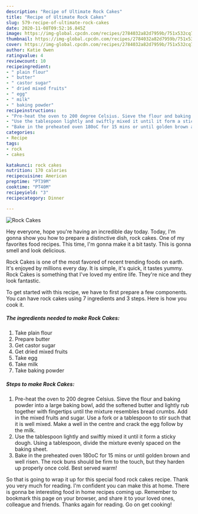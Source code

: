 ```yaml
---
description: "Recipe of Ultimate Rock Cakes"
title: "Recipe of Ultimate Rock Cakes"
slug: 579-recipe-of-ultimate-rock-cakes
date: 2020-11-08T09:52:16.845Z
image: https://img-global.cpcdn.com/recipes/2784032a82d7959b/751x532cq70/rock-cakes-recipe-main-photo.jpg
thumbnail: https://img-global.cpcdn.com/recipes/2784032a82d7959b/751x532cq70/rock-cakes-recipe-main-photo.jpg
cover: https://img-global.cpcdn.com/recipes/2784032a82d7959b/751x532cq70/rock-cakes-recipe-main-photo.jpg
author: Katie Owen
ratingvalue: 4
reviewcount: 10
recipeingredient:
- " plain flour"
- " butter"
- " castor sugar"
- " dried mixed fruits"
- " egg"
- " milk"
- " baking powder"
recipeinstructions:
- "Pre-heat the oven to 200 degree Celsius. Sieve the flour and baking powder into a large baking bowl, add the softened butter and lightly rub together with fingertips until the mixture resembles bread crumbs. Add in the mixed fruits and sugar. Use a fork or a tablespoon to stir such that it is well mixed. Make a well in the centre and crack the egg follow by the milk."
- "Use the tablespoon lightly and swiftly mixed it until it form a sticky dough. Using a tablespoon, divide the mixture evenly spaced on the baking sheet."
- "Bake in the preheated oven 180oC for 15 mins or until golden brown and well risen. The rock buns should be firm to the touch, but they harden up properly once cold. Best served warm!"
categories:
- Recipe
tags:
- rock
- cakes

katakunci: rock cakes 
nutrition: 170 calories
recipecuisine: American
preptime: "PT39M"
cooktime: "PT40M"
recipeyield: "3"
recipecategory: Dinner

---
```



![Rock Cakes](https://img-global.cpcdn.com/recipes/2784032a82d7959b/751x532cq70/rock-cakes-recipe-main-photo.jpg)

Hey everyone, hope you're having an incredible day today. Today, I'm gonna show you how to prepare a distinctive dish, rock cakes. One of my favorites food recipes. This time, I'm gonna make it a bit tasty. This is gonna smell and look delicious.



Rock Cakes is one of the most favored of recent trending foods on earth. It's enjoyed by millions every day. It is simple, it's quick, it tastes yummy. Rock Cakes is something that I've loved my entire life. They're nice and they look fantastic.


To get started with this recipe, we have to first prepare a few components. You can have rock cakes using 7 ingredients and 3 steps. Here is how you cook it.

<!--inarticleads1-->

##### The ingredients needed to make Rock Cakes:

1. Take  plain flour
1. Prepare  butter
1. Get  castor sugar
1. Get  dried mixed fruits
1. Take  egg
1. Take  milk
1. Take  baking powder




<!--inarticleads2-->

##### Steps to make Rock Cakes:

1. Pre-heat the oven to 200 degree Celsius. Sieve the flour and baking powder into a large baking bowl, add the softened butter and lightly rub together with fingertips until the mixture resembles bread crumbs. Add in the mixed fruits and sugar. Use a fork or a tablespoon to stir such that it is well mixed. Make a well in the centre and crack the egg follow by the milk.
1. Use the tablespoon lightly and swiftly mixed it until it form a sticky dough. Using a tablespoon, divide the mixture evenly spaced on the baking sheet.
1. Bake in the preheated oven 180oC for 15 mins or until golden brown and well risen. The rock buns should be firm to the touch, but they harden up properly once cold. Best served warm!




So that is going to wrap it up for this special food rock cakes recipe. Thank you very much for reading. I'm confident you can make this at home. There is gonna be interesting food in home recipes coming up. Remember to bookmark this page on your browser, and share it to your loved ones, colleague and friends. Thanks again for reading. Go on get cooking!
